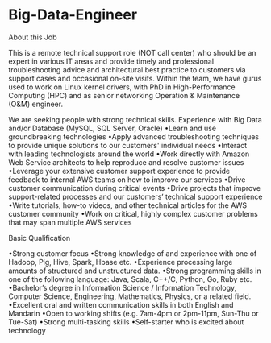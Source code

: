 # Big-Data-Engineer


About this Job

This is a remote technical support role (NOT call center) who should be an expert in various IT areas and provide timely and professional troubleshooting advice and architectural best practice to customers via support cases and occasional on-site visits. Within the team, we have gurus used to work on Linux kernel drivers, with PhD in High-Performance Computing (HPC) and as senior networking Operation & Maintenance (O&M) engineer. 

We are seeking people with strong technical skills. Experience with Big Data and/or Database (MySQL, SQL Server, Oracle)
•Learn and use groundbreaking technologies
•Apply advanced troubleshooting techniques to provide unique solutions to our customers' individual needs
•Interact with leading technologists around the world
•Work directly with Amazon Web Service architects to help reproduce and resolve customer issues
•Leverage your extensive customer support experience to provide feedback to internal AWS teams on how to improve our services
•Drive customer communication during critical events
•Drive projects that improve support-related processes and our customers’ technical support experience
•Write tutorials, how-to videos, and other technical articles for the AWS customer community
•Work on critical, highly complex customer problems that may span multiple AWS services


Basic Qualification

•Strong customer focus
•Strong knowledge of and experience with one of Hadoop, Pig, Hive, Spark, Hbase etc.
•Experience processing large amounts of structured and unstructured data.
•Strong programming skills in one of the following language: Java, Scala, C++/C, Python, Go, Ruby etc.
•Bachelor’s degree in Information Science / Information Technology, Computer Science, Engineering, Mathematics, Physics, or a related field.
•Excellent oral and written communication skills in both English and Mandarin
•Open to working shifts (e.g. 7am-4pm or 2pm-11pm, Sun-Thu or Tue-Sat)
•Strong multi-tasking skills
•Self-starter who is excited about technology


